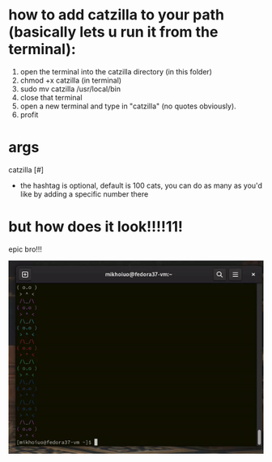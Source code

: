 # how to add catzilla to your path (basically lets u run it from the terminal):
1. open the terminal into the catzilla directory (in this folder)
2. chmod +x catzilla (in terminal)
3. sudo mv catzilla /usr/local/bin
4. close that terminal
5. open a new terminal and type in "catzilla" (no quotes obviously). 
6. profit

# args
catzilla [#]
- the hashtag is optional, default is 100 cats, you can do as many as you'd like by adding a specific number there

# but how does it look!!!!11!
epic bro!!!

![alt text: cats. so many cats](https://github.com/mikhoiuo/catzilla/blob/7bf621078855a1dbf4c71c5d2799a3764fd2561d/result-pic/result-gif.gif)
